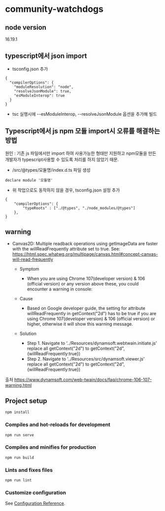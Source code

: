 # community-watchdogs

## node version
16.19.1

## typescript에서 json import
- tsconfig.json 추가
```
{
  "compilerOptions": {
    "moduleResolution": "node",
    "resolveJsonModule": true,
    "esModuleInterop": true
  }
}
```
- tsc 실행시에 --esModuleInterop, --resolveJsonModule 옵션을 추가해 빌드

## Typescript에서 js npm 모듈 import시 오류를 해결하는 방법
원인 : 기존 js 파일에서만 import 하여 사용가능한 형태만 지원하고 npm모듈을 만든 개발자가 typescript사용할 수 있도록 처리를 하지 않았기 때문.
- /src/@types/모듈명/index.d.ts 파일 생성
```
declare module '모듈명'
```

- 위 작업으로도 동작하지 않을 경우, tsconfig.json 설정 추가
```
{
    "compilerOptions": {
        "typeRoots" : ["./@types", "./node_modules/@types"]
    },
}
```

## warning
- Canvas2D: Multiple readback operations using getImageData are faster with the willReadFrequently attribute set to true. See: https://html.spec.whatwg.org/multipage/canvas.html#concept-canvas-will-read-frequently

  - Symptom
    - When you are using Chrome 107(developer version) & 106 (official version) or any version above these, you could encounter a warning in console:

  - Cause
    - Based on Google developer guide, the setting for attribute willReadFrequently in getContext("2d") has to be true if you are using Chrome 107(developer version) & 106 (official version) or higher, otherwise it will show this warning message.

  - Solution
    - Step 1. Navigate to ‘../Resources/dynamsoft.webtwain.initiate.js’ replace all getContext("2d") to getContext("2d",{willReadFrequently:true})
    - Step 2. Navigate to ‘../Resources/src/dynamsoft.viewer.js’ replace all getContext("2d") to getContext("2d",{willReadFrequently:true})

출처 <https://www.dynamsoft.com/web-twain/docs/faq/chrome-106-107-warning.html>

## Project setup
```
npm install
```

### Compiles and hot-reloads for development
```
npm run serve
```

### Compiles and minifies for production
```
npm run build
```

### Lints and fixes files
```
npm run lint
```

### Customize configuration
See [Configuration Reference](https://cli.vuejs.org/config/).
